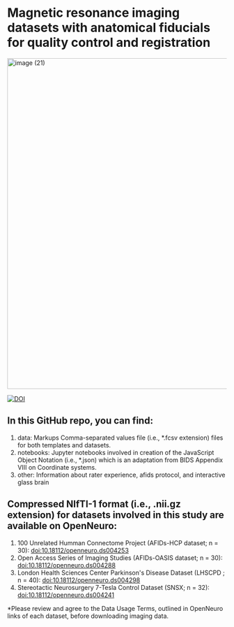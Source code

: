 # Magnetic resonance imaging datasets with anatomical fiducials for quality control and registration
<img width="757" alt="image (21)" src="https://user-images.githubusercontent.com/46094728/200840201-90d2e6ef-b066-4de9-8bae-79cb51bd2354.png">

[![DOI](.svg)](link)

## In this GitHub repo, you can find: 

1) data: Markups Comma-separated values file (i.e., *.fcsv extension) files for both templates and datasets. 
2) notebooks: Jupyter notebooks involved in creation of the JavaScript Object Notation (i.e., *.json) which is an adaptation from BIDS Appendix VIII on Coordinate systems.  
3) other: Information about rater experience, afids protocol, and interactive glass brain

## Compressed NIfTI-1 format (i.e., .nii.gz extension) for datasets involved in this study are available on OpenNeuro: 
1) 100 Unrelated Humman Connectome Project (AFIDs-HCP dataset; n = 30): [doi:10.18112/openneuro.ds004253](https://openneuro.org/datasets/ds004253)
2) Open Access Series of Imaging Studies (AFIDs-OASIS dataset; n = 30): [doi:10.18112/openneuro.ds004288](https://openneuro.org/datasets/ds004288) 
3) London Health Sciences Center Parkinson's Disease Dataset (LHSCPD ; n = 40): [doi:10.18112/openneuro.ds004298](https://openneuro.org/datasets/ds004298)
4) Stereotactic Neurosurgery 7-Tesla Control Dataset (SNSX; n = 32): [doi:10.18112/openneuro.ds004241](https://openneuro.org/datasets/ds004241)

*Please review and agree to the Data Usage Terms, outlined in OpenNeuro links of each dataset, before downloading imaging data.
